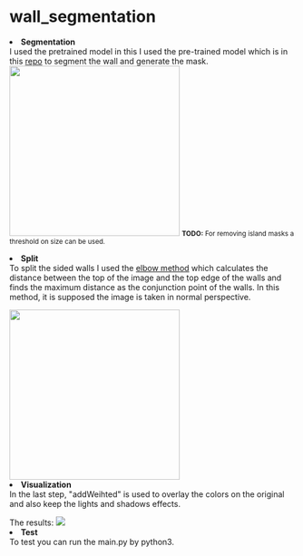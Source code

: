 # wall_segmentation
<p>
<li><b>Segmentation</b></li>
I used the pretrained model in this 
I used the pre-trained model which is in this <a href="https://github.com/bjekic/WallSegmentation">repo</a> to segment the wall and generate the mask. 
  <img width="300" src="https://github.com/saeed-hashemi/wall_segmentation/blob/main/mask.jpg"/>
  <small><b>TODO:</b> For removing island masks a threshold on size can be used.</small>
  <br>
 </p>
 <p>
<li><b>Split</b></li>
To split the sided walls I used the <a href="https://github.com/saeed-hashemi/wall_segmentation/blob/main/elbow.py">elbow method</a> which calculates the distance between the top of the image and the top edge of the walls and finds the maximum distance as the conjunction point of the walls. In this method, it is supposed the image is taken in normal perspective.</p>
<img width="300" src="https://github.com/saeed-hashemi/wall_segmentation/blob/main/elbow.jpg"/>
<li><b>Visualization</b></li>
In the last step, "addWeihted" is used to overlay the colors on the original and also keep the lights and shadows effects.
</p>
The results:
<img src="https://github.com/saeed-hashemi/wall_segmentation/blob/main/Results.jpg"/>

<li><b>Test</b></li>
To test you can run the main.py by python3.
